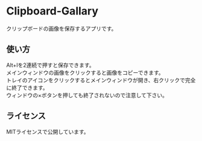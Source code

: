 # Clipboard-Gallary
クリップボードの画像を保存するアプリです。

## 使い方
Alt+Iを2連続で押すと保存できます。  
メインウィンドウの画像をクリックすると画像をコピーできます。  
トレイのアイコンをクリックするとメインウィンドウが開き、右クリックで完全に終了できます。  
ウィンドウの×ボタンを押しても終了されないので注意して下さい。  

## ライセンス
MITライセンスで公開しています。
